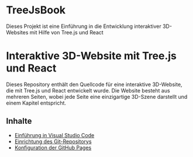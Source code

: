 # TreeJsBook
Dieses Projekt ist eine Einführung in die Entwicklung interaktiver 3D-Websites mit Hilfe von Tree.js und React

# Interaktive 3D-Website mit Tree.js und React

Dieses Repository enthält den Quellcode für eine interaktive 3D-Website, die mit Tree.js und React entwickelt wurde. Die Website besteht aus mehreren Seiten, wobei jede Seite eine einzigartige 3D-Szene darstellt und einem Kapitel entspricht.

## Inhalte

- [Einführung in Visual Studio Code](#einführung-in-visual-studio-code)
- [Einrichtung des Git-Repositorys](#einrichtung-des-git-repositorys)
- [Konfiguration der GitHub Pages](#konfiguration-der-github-pages)


